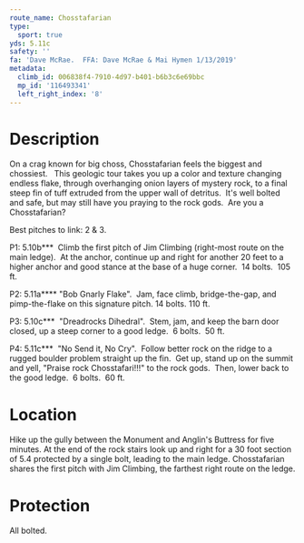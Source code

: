 ```yaml
---
route_name: Chosstafarian
type:
  sport: true
yds: 5.11c
safety: ''
fa: 'Dave McRae.  FFA: Dave McRae & Mai Hymen 1/13/2019'
metadata:
  climb_id: 006838f4-7910-4d97-b401-b6b3c6e69bbc
  mp_id: '116493341'
  left_right_index: '8'
---
```

# Description
On a crag known for big choss, Chosstafarian feels the biggest and chossiest.   This geologic tour takes you up a color and texture changing endless flake, through overhanging onion layers of mystery rock, to a final steep fin of tuff extruded from the upper wall of detritus.  It's well bolted and safe, but may still have you praying to the rock gods.  Are you a Chosstafarian?

Best pitches to link: 2 & 3.

P1: 5.10b***  Climb the first pitch of Jim Climbing (right-most route on the main ledge).  At the anchor, continue up and right for another 20 feet to a higher anchor and good stance at the base of a huge corner.  14 bolts.  105 ft.

P2: 5.11a**** "Bob Gnarly Flake".  Jam, face climb, bridge-the-gap, and pimp-the-flake on this signature pitch. 14 bolts. 110 ft.

P3: 5.10c***  "Dreadrocks Dihedral".  Stem, jam, and keep the barn door closed, up a steep corner to a good ledge.  6 bolts.  50 ft.

P4: 5.11c***  "No Send it, No Cry".  Follow better rock on the ridge to a rugged boulder problem straight up the fin.  Get up, stand up on the summit and yell, "Praise rock Chosstafari!!!" to the rock gods.  Then, lower back to the good ledge.  6 bolts.  60 ft.

# Location
Hike up the gully between the Monument and Anglin's Buttress for five minutes. At the end of the rock stairs look up and right for a 30 foot section of 5.4 protected by a single bolt, leading to the main ledge. Chosstafarian shares the first pitch with Jim Climbing, the farthest right route on the ledge.

# Protection
All bolted.
